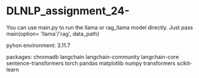 # DLNLP_assignment_24-

You can use main.py to run the llama or rag_llama model directly. Just pass main(option= 'llama'/'rag', data_path)



pyhon environment: 3.11.7

packages:
chromadb
langchain
langchain-community langchain-core
sentence-transformers
torch
pandas
matplotlib
numpy
transformers
scikit-learn
